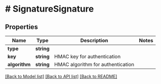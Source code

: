 # # SignatureSignature

## Properties

Name | Type | Description | Notes
------------ | ------------- | ------------- | -------------
**type** | **string** |  |
**key** | **string** | HMAC key for authentication |
**algorithm** | **string** | HMAC algorithm for authentication |

[[Back to Model list]](../../../README.md#models) [[Back to API list]](../../../README.md#endpoints) [[Back to README]](../../../README.md)
